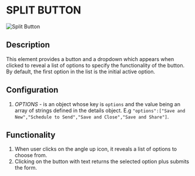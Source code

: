 # SPLIT BUTTON

![Split Button](https://i.postimg.cc/L5g3Psjv/split-btn.png)

## Description

This element provides a button and a dropdown which appears when clicked to reveal a list of options to specify the functionality of the button. By default, the first option in the list is the initial active option.

## Configuration

1. *OPTIONS* - is an object whose key is `options` and the value being an array of strings defined in the details object. E.g  `"options":["Save and New","Schedule to Send","Save and Close","Save and Share"]`.

## Functionality

1. When user clicks on the angle up icon, it reveals a list of options to choose from.
2. Clicking on the button with text returns the selected option plus submits the form.
